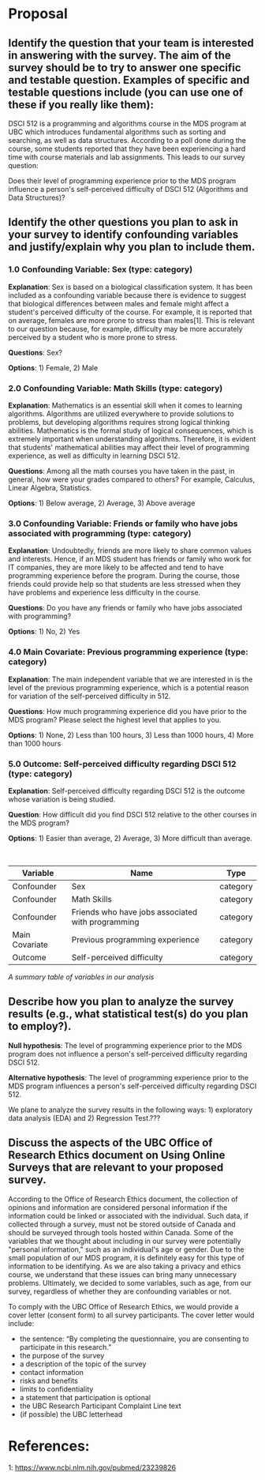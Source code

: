 # Proposal

## Identify the question that your team is interested in answering with the survey. The aim of the survey should be to try to answer one specific and testable question. Examples of specific and testable questions include (you can use one of these if you really like them):

DSCI 512 is a programming and algorithms course in the MDS program at UBC which introduces fundamental algorithms such as sorting and searching, as well as data structures. According to a poll done during the course, some students reported that they have been experiencing a hard time with course materials and lab assignments. This leads to our survey question:

Does their level of programming experience prior to the MDS program influence a person's self-perceived difficulty of DSCI 512 (Algorithms and Data Structures)?

## Identify the other questions you plan to ask in your survey to identify confounding variables and justify/explain why you plan to include them.

### 1.0 Confounding Variable: Sex (type: category)

**Explanation**: Sex is based on a biological classification system.  It has been included as a confounding variable because there is evidence to suggest that biological differences between males and female might affect a student's perceived difficulty of the course.  For example, it is reported that on average, females are more prone to stress than males[1].  This is relevant to our question because, for example, difficulty may be more accurately perceived by a student who is more prone to stress.  

**Questions**: Sex?

**Options**: 1) Female, 2) Male

### 2.0 Confounding Variable: Math Skills (type: category)


**Explanation**: Mathematics is an essential skill when it comes to learning algorithms. Algorithms are utilized everywhere to provide solutions to problems, but developing algorithms requires strong logical thinking abilities. Mathematics is the formal study of logical consequences, which is extremely important when understanding algorithms. Therefore, it is evident that students' mathematical abilities may affect their level of programming experience, as well as difficulty in learning DSCI 512.

**Questions**: Among all the math courses you have taken in the past, in general, how were your grades compared to others? For example, Calculus, Linear Algebra, Statistics.

**Options**: 1) Below average, 2) Average, 3) Above average


### 3.0 Confounding Variable: Friends or family who have jobs associated with programming (type: category)

**Explanation**: Undoubtedly, friends are more likely to share common values and interests. Hence, if an MDS student has friends or family who work for IT companies, they are more likely to be affected and tend to have programming experience before the program. During the course, those friends could provide help so that students are less stressed when they have problems and experience less difficulty in the course.

**Questions**: Do you have any friends or family who have jobs associated with programming?

**Options**: 1) No, 2) Yes


### 4.0 Main Covariate: Previous programming experience (type: category)

**Explanation**: The main independent variable that we are interested in is the level of the previous programming experience, which is a potential reason for variation of the self-perceived difficulty in 512.

**Questions**: How much programming experience did you have prior to the MDS program?  Please select the highest level that applies to you.

**Options**: 1) None, 2) Less than 100 hours, 3) Less than 1000 hours, 4) More than 1000 hours


### 5.0 Outcome: Self-perceived difficulty regarding DSCI 512 (type: category)

**Explanation**: Self-perceived difficulty regarding DSCI 512 is the outcome whose variation is being studied.

**Question**: How difficult did you find DSCI 512 relative to the other courses in the MDS program?

**Options**: 1) Easier than average,  2) Average, 3) More difficult than average.

<br>

| Variable | Name | Type |
|---|---|---|
| Confounder | Sex | category |
| Confounder | Math Skills | category |
| Confounder | Friends who have jobs associated with programming | category |
| Main Covariate | Previous programming experience | category |
| Outcome | Self-perceived difficulty | category |

_A summary table of variables in our analysis_

## Describe how you plan to analyze the survey results (e.g., what statistical test(s) do you plan to employ?).

**Null hypothesis**: The level of programming experience prior to the MDS program does not influence a person's self-perceived difficulty regarding DSCI 512.

**Alternative hypothesis**: The level of programming experience prior to the MDS program influences a person's self-perceived difficulty regarding DSCI 512.

We plane to analyze the survey results in the following ways: 1) exploratory data analysis (EDA)
and 2) Regression Test.???

## Discuss the aspects of the UBC Office of Research Ethics document on Using Online Surveys that are relevant to your proposed survey.

According to the Office of Research Ethics document, the collection of opinions and information are considered personal information if the information could be linked or associated with the individual. Such data, if collected through a survey, must not be stored outside of Canada and should be surveyed through tools hosted within Canada. Some of the variables that we thought about including in our survey were potentially "personal information," such as an individual's age or gender. Due to the small population of our MDS program, it is definitely easy for this type of information to be identifying. As we are also taking a privacy and ethics course, we understand that these issues can bring many unnecessary problems. Ultimately, we decided to some variables, such as age, from our survey, regardless of whether they are confounding variables or not.

To comply with the UBC Office of Research Ethics, we would provide a cover letter (consent form) to all survey participants. The cover letter would include:

- the sentence:  “By completing the questionnaire, you are consenting to participate in this research.”
- the purpose of the survey
- a description of the topic of the survey
- contact information
- risks and benefits
- limits to confidentiality
-  a statement that participation is optional
- the UBC Research Participant Complaint Line text
- (if possible) the UBC letterhead

# References:

1: https://www.ncbi.nlm.nih.gov/pubmed/23239826
